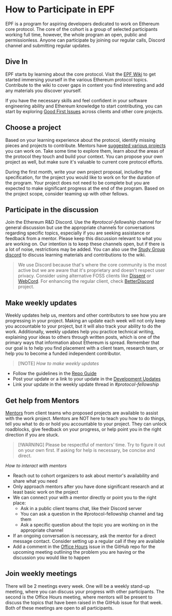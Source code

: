 # How to Participate in EPF

EPF is a program for aspiring developers dedicated to work on Ethereum core protocol. The core of the cohort is a group of selected participants working full time, however, the whole program an open, public and permissionless. Anyone can participate by joining our regular calls, Discord channel and submitting regular updates. 

## Dive In

EPF starts by learning about the core protocol. Visit the [EPF Wiki](https://epf.wiki) to get started immersing yourself in the various Ethereum protocol topics. Contribute to the wiki to cover gaps in content you find interesting and add any materials you discover yourself.

If you have the necessary skills and feel confident in your software engineering ability and Ethereum knowledge to start contributing, you can start by exploring [Good First Issues](https://gfi.bordel.wtf) across clients and other core projects.

## Choose a project

Based on your learning experience about the protocol, identify missing pieces and projects to contribute. Mentors have [suggested various projects](/projects/project-ideas.md) you can work on. Take some time to explore them, learn about the areas of the protocol they touch and build your context. You can propose your own project as well, but make sure it's valuable to current core protocol efforts. 

During the first month, write your own project proposal, including the specification, for the project you would like to work on for the duration of the program. Your project does not need to be complete but you are expected to make significant progress at the end of the program. Based on the project scope, consider teaming up with other fellows.

## Participate in the discussion

Join the Ethereum R&D Discord. Use the *#protocol-fellowship* channel for general discussion but use the appropriate channels for conversations regarding specific topics, especially if you are seeking assistance or feedback from a mentor. Please keep this discussion relevant to what you are working on. Our intention is to keep these channels open, but if there is a lot of noise, restrictions may be added. You can also use the [Study Group discord](https://discord.gg/hFrSEHyjYZ) to discuss learning materials and contributions to the wiki. 

>  We use Discord because that's where the core community is the most active but we are aware that it's proprietary and doesn't respect user privacy. Consider using alternative FOSS clients like [Dissent](https://github.com/diamondburned/dissent) or  [WebCord](https://github.com/SpacingBat3/WebCord). For enhancing the regular client, check [BetterDiscord](https://github.com/BetterDiscord/BetterDiscord/) project.

## Make weekly updates

Weekly updates help us, mentors and other contributors to see how you are progressing in your project. Making an update each week will not only keep you accountable to your project, but it will also track your ability to do the work. Additionally, weekly updates help you practice technical writing, explaining your ideas to others through written posts, which is one of the primary ways that information about Ethereum is spread. Remember that our goal is to help you find placement with a client team, research team, or help you to become a funded independent contributor.

> [!NOTE] *How to make weekly updates*
- Follow the guidelines in the [Repo Guide](./repo-guide.md)
- Post your update or a link to your update in the [Development Updates](/development-updates.md)
- Link your update in the weekly update thread in *#protocol-fellowship*

## Get help from Mentors

[Mentors](./mentors.md) from client teams who proposed projects are available to assist with the work project. Mentors are NOT here to teach you how to do things, tell you what to do or hold you accountable to your project. They can unlock roadblocks, give feedback on your progress, or help point you in the right direction if you are stuck.

> [!WARNING] Please be respectful of mentors’ time. Try to figure it out on your own first. If asking for help is necessary, be concise and direct.

*How to interact with mentors*
- Reach out to cohort organizers to ask about mentor's availability and share what you need
- Only approach mentors after you have done significant research and at least basic work on the project
- We can connect your with a mentor directly or point you to the right place:
    - Ask in a public client teams chat, like their Discord server
    - You can ask a question in the #protocol-fellowship channel and tag them
    - Ask a specific question about the topic you are working on in the appropriate channel
- If an ongoing conversation is necessary, ask the mentor for a direct message contact. Consider setting up a regular call if they are available
- Add a comment in the [Office Hours](https://github.com/eth-protocol-fellows/cohort-six/issues) issue in the GitHub repo for the upcoming meeting outlining the problem you are having or the discussion you would like to happen

## Join weekly meetings

There will be 2 meetings every week. One will be a weekly stand-up meeting, where you can discuss your progress with other participants. The second is the Office Hours meeting, where mentors will be present to discuss the topics that have been raised in the GitHub issue for that week. Both of these meetings are open to all participants.
